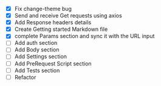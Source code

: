 - [x] Fix change-theme bug
- [x] Send and receive Get requests using axios
- [x] Add Response headers details
- [x] Create Getting started Markdown file
- [x] complete Params section and sync it with the URL input
- [ ] Add auth section
- [ ] Add Body section
- [ ] Add Settings section
- [ ] Add PreRequest Script section
- [ ] Add Tests section
- [ ] Refactor
